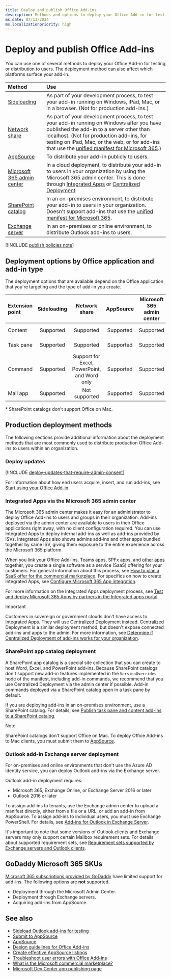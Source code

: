 ```yaml
---
title: Deploy and publish Office Add-ins
description: Methods and options to deploy your Office Add-in for testing or distribution to users.
ms.date: 07/13/2024
ms.localizationpriority: high
---
```


# Deploy and publish Office Add-ins

You can use one of several methods to deploy your Office Add-in for testing or distribution to users. The deployment method can also affect which platforms surface your add-in.

|Method|Use|
|:---------|:------------|
|[Sideloading](../testing/test-debug-office-add-ins.md#sideload-an-office-add-in-for-testing)|As part of your development process, to test your add-in running on Windows, iPad, Mac, or in a browser. (Not for production add-ins.) |
|[Network share](../testing/create-a-network-shared-folder-catalog-for-task-pane-and-content-add-ins.md)|As part of your development process, to test your add-in running on Windows after you have published the add-in to a server other than localhost. (Not for production add-ins, for testing on iPad, Mac, or the web, or for add-ins that use the [unified manifest for Microsoft 365](../develop/unified-manifest-overview.md).)|
|[AppSource][AppSource]|To distribute your add-in publicly to users.|
|[Microsoft 365 admin center](/microsoft-365/admin/manage/test-and-deploy-microsoft-365-apps)|In a cloud deployment, to distribute your add-in to users in your organization by using the Microsoft 365 admin center. This is done through [Integrated Apps](/microsoft-365/admin/manage/test-and-deploy-microsoft-365-apps) or [Centralized Deployment](/microsoft-365/admin/manage/centralized-deployment-of-add-ins). |
|[SharePoint catalog](publish-task-pane-and-content-add-ins-to-an-add-in-catalog.md)|In an on-premises environment, to distribute your add-in to users in your organization. Doesn't support add-ins that use the [unified manifest for Microsoft 365](../develop/unified-manifest-overview.md).|
|[Exchange server](#outlook-add-in-exchange-server-deployment)|In an on-premises or online environment, to distribute Outlook add-ins to users.|

[!INCLUDE [publish policies note](../includes/note-publish-policies.md)]

## Deployment options by Office application and add-in type

The deployment options that are available depend on the Office application that you're targeting and the type of add-in you create.

| Extension point | Sideloading | Network share                                 | AppSource | Microsoft 365 admin center | SharePoint catalog\* | Exchange server |
|:----------------|:-----------:|:---------------------------------------------:|:---------:|:--------------------------:|:--------------------:|:---------------:|
| Content         | Supported   | Supported                                     | Supported | Supported                  | Supported            | Not supported   |
| Task pane       | Supported   | Supported                                     | Supported | Supported                  | Supported            | Not supported   |
| Command         | Supported   | Support for Excel, PowerPoint, and Word only  | Supported | Supported                  | Not supported        | Not supported   |
| Mail app        | Supported   | Not supported                                 | Supported | Supported                  | Not supported        | Supported       |

\* SharePoint catalogs don't support Office on Mac.

## Production deployment methods

The following sections provide additional information about the deployment methods that are most commonly used to distribute production Office Add-ins to users within an organization.

### Deploy updates

[!INCLUDE [deploy-updates-that-require-admin-consent](../includes/deploy-updates-that-require-admin-consent.md)]

For information about how end users acquire, insert, and run add-ins, see [Start using your Office Add-in](https://support.microsoft.com/office/82e665c4-6700-4b56-a3f3-ef5441996862).

### Integrated Apps via the Microsoft 365 admin center

The Microsoft 365 admin center makes it easy for an administrator to deploy Office Add-ins to users and groups in their organization. Add-ins deployed via the admin center are available to users in their Office applications right away, with no client configuration required. You can use Integrated Apps to deploy internal add-ins as well as add-ins provided by ISVs. Integrated Apps also shows admins add-ins and other apps bundled together by same ISV, giving them exposure to the entire experience across the Microsoft 365 platform.

When you link your Office Add-ins, Teams apps, SPFx apps, and [other apps](/microsoft-365/admin/manage/test-and-deploy-microsoft-365-apps#what-apps-can-i-deploy-from-integrated-apps) together, you create a single software as a service (SaaS) offering for your customers. For general information about this process, see [How to plan a SaaS offer for the commercial marketplace](/azure/marketplace/plan-saas-offer). For specifics on how to create Integrated Apps, see [Configure Microsoft 365 App integration](/azure/marketplace/create-new-saas-offer#configure-microsoft-365-app-integration).

For more information on the Integrated Apps deployment process, see [Test and deploy Microsoft 365 Apps by partners in the Integrated apps portal](/microsoft-365/admin/manage/test-and-deploy-microsoft-365-apps).

> [!IMPORTANT]
> Customers in sovereign or government clouds don't have access to Integrated Apps. They will use Centralized Deployment instead. Centralized Deployment is a similar deployment method, but doesn't expose connected add-ins and apps to the admin. For more information, see [Determine if Centralized Deployment of add-ins works for your organization](/microsoft-365/admin/manage/centralized-deployment-of-add-ins).

### SharePoint app catalog deployment

A SharePoint app catalog is a special site collection that you can create to host Word, Excel, and PowerPoint add-ins. Because SharePoint catalogs don't support new add-in features implemented in the `VersionOverrides` node of the manifest, including add-in commands, we recommend that you use Centralized Deployment via the admin center if possible. Add-in commands deployed via a SharePoint catalog open in a task pane by default.

If you are deploying add-ins in an on-premises environment, use a SharePoint catalog. For details, see [Publish task pane and content add-ins to a SharePoint catalog](publish-task-pane-and-content-add-ins-to-an-add-in-catalog.md).

> [!NOTE]
> SharePoint catalogs don't support Office on Mac. To deploy Office Add-ins to Mac clients, you must submit them to [AppSource](/partner-center/marketplace-offers/submit-to-appsource-via-partner-center).

### Outlook add-in Exchange server deployment

For on-premises and online environments that don't use the Azure AD identity service, you can deploy Outlook add-ins via the Exchange server.

Outlook add-in deployment requires:

- Microsoft 365, Exchange Online, or Exchange Server 2016 or later
- Outlook 2016 or later

To assign add-ins to tenants, use the Exchange admin center to upload a manifest directly, either from a file or a URL, or add an add-in from AppSource. To assign add-ins to individual users, you must use Exchange PowerShell. For details, see [Add-ins for Outlook in Exchange Server](/exchange/add-ins-for-outlook-2013-help).

It's important to note that some versions of Outlook clients and Exchange servers may only support certain Mailbox requirement sets. For details about supported requirement sets, see [Requirement sets supported by Exchange servers and Outlook clients](/javascript/api/requirement-sets/outlook/outlook-api-requirement-sets#requirement-sets-supported-by-exchange-servers-and-outlook-clients).

## GoDaddy Microsoft 365 SKUs

[Microsoft 365 subscriptions provided by GoDaddy](https://www.godaddy.com/business/office-365) have limited support for add-ins. The following options are **not** supported.

- Deployment through the Microsoft Admin Center.
- Deployment through Exchange servers.
- Acquiring add-ins from AppSource.

## See also

- [Sideload Outlook add-ins for testing](../outlook/sideload-outlook-add-ins-for-testing.md)
- [Submit to AppSource][AppSource]
- [AppSource](https://appsource.microsoft.com/marketplace/apps?product=office)
- [Design guidelines for Office Add-ins](../design/add-in-design.md)
- [Create effective AppSource listings](/partner-center/marketplace-offers/create-effective-office-store-listings)
- [Troubleshoot user errors with Office Add-ins](../testing/testing-and-troubleshooting.md)
- [What is the Microsoft commercial marketplace?](/azure/marketplace/overview)
- [Microsoft Dev Center app publishing page](https://developer.microsoft.com/microsoft-teams/app-publishing)

[AppSource]: /partner-center/marketplace-offers/submit-to-appsource-via-partner-center
